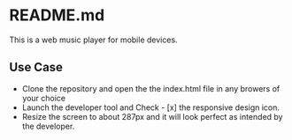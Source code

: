 # README.md

This is a web music player for mobile devices.

## Use Case

- Clone the repository and open the the index.html file in any browers of your choice
- Launch the developer tool and Check - [x] the responsive design icon.
- Resize the screen to about 287px and it will look perfect as intended by the developer.
